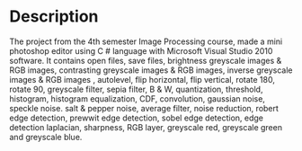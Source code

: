 # Description

The project from the 4th semester Image Processing course, made a mini photoshop editor using C # language with Microsoft Visual Studio 2010 software. It contains open files, save files, brightness greyscale images & RGB images, contrasting greyscale images & RGB images, inverse greyscale images & RGB images , autolevel, flip horizontal, flip vertical, rotate 180, rotate 90, greyscale filter, sepia filter, B & W, quantization, threshold, histogram, histogram equalization, CDF, convolution, gaussian noise, speckle noise. salt & pepper noise, average filter, noise reduction, robert edge detection, prewwit edge detection, sobel edge detection, edge detection laplacian, sharpness, RGB layer, greyscale red, greyscale green and greyscale blue.
